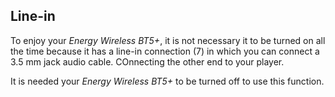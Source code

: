 ## Line-in

To enjoy your *Energy Wireless BT5+*, it is not necessary it to be turned on all the time because it has a line-in connection (7) in which you can connect a 3.5 mm jack audio cable. COnnecting the other end to your player.

It is needed your *Energy Wireless BT5+* to be turned off to use this function.
